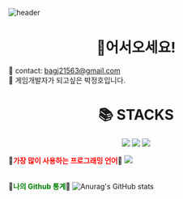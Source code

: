 ![header](https://capsule-render.vercel.app/api?type=waving&animation=scaleIn&color=gradient&height=300&section=header&text=Parkjung2016's%20Github&fontSize=55&fontAlign=60&stroke=00FF00&strokeWidth=.6)

# <center>🎉**어서오세요!**</center>
💌 contact: bagj21563@gmail.com  
🎩 게임개발자가 되고싶은 박정호입니다.

# <center>📚 STACKS</center>
<center> <img src="https://img.shields.io/badge/C-black.svg?style=flat&logo=C&logoColor=white"> <img src="https://img.shields.io/badge/CSharp-gray.svg?style=flat&logo=c#">  <img src="https://img.shields.io/badge/C++-239DFF.svg?style=flat&logo=c%2B%2B&logoColor=00599C"></center>





🍅<span style="color:red">**가장 많이 사용하는 프로그래밍 언어**</span>🍅
<img src="https://github-readme-stats.vercel.app/api/top-langs/?username=Parkjung2016&layout=compact"><br><br>




🥝<span style="color:green">**나의 Github 통계**</span>🥝
![Anurag's GitHub stats](https://github-readme-stats.vercel.app/api?username=Parkjung2016&show_icons=true&theme=radical)


